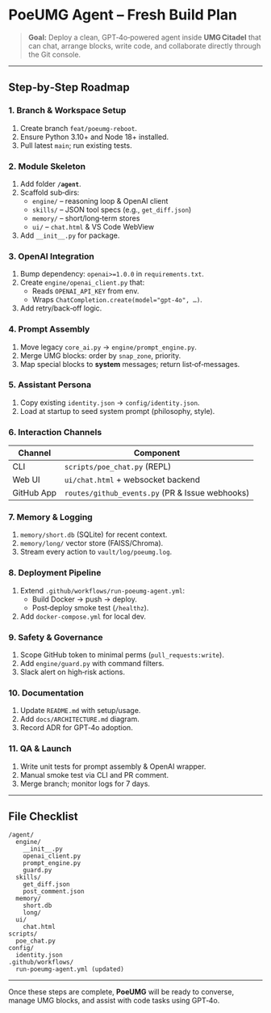# PoeUMG Agent – Fresh Build Plan

> **Goal:** Deploy a clean, GPT‑4o‑powered agent inside **UMG Citadel** that can chat, arrange blocks, write code, and collaborate directly through the Git console.

---

## Step‑by‑Step Roadmap

### 1. Branch & Workspace Setup
1. Create branch `feat/poeumg-reboot`.
2. Ensure Python 3.10+ and Node 18+ installed.
3. Pull latest `main`; run existing tests.

### 2. Module Skeleton
1. Add folder **`/agent`**.
2. Scaffold sub‑dirs:
   - `engine/` – reasoning loop & OpenAI client
   - `skills/` – JSON tool specs (e.g., `get_diff.json`)
   - `memory/` – short/long‑term stores
   - `ui/` – `chat.html` & VS Code WebView
3. Add `__init__.py` for package.

### 3. OpenAI Integration
1. Bump dependency: `openai>=1.0.0` in `requirements.txt`.
2. Create `engine/openai_client.py` that:
   - Reads `OPENAI_API_KEY` from env.
   - Wraps `ChatCompletion.create(model="gpt-4o", …)`.
3. Add retry/back‑off logic.

### 4. Prompt Assembly
1. Move legacy `core_ai.py` → `engine/prompt_engine.py`.
2. Merge UMG blocks: order by `snap_zone`, priority.
3. Map special blocks to **system** messages; return list‑of‑messages.

### 5. Assistant Persona
1. Copy existing `identity.json` → `config/identity.json`.
2. Load at startup to seed system prompt (philosophy, style).

### 6. Interaction Channels
| Channel | Component |
|---------|-----------|
| CLI | `scripts/poe_chat.py` (REPL) |
| Web UI | `ui/chat.html` + websocket backend |
| GitHub App | `routes/github_events.py` (PR & Issue webhooks) |

### 7. Memory & Logging
1. `memory/short.db` (SQLite) for recent context.
2. `memory/long/` vector store (FAISS/Chroma).
3. Stream every action to `vault/log/poeumg.log`.

### 8. Deployment Pipeline
1. Extend `.github/workflows/run-poeumg-agent.yml`:
   - Build Docker → push → deploy.
   - Post‑deploy smoke test (`/healthz`).
2. Add `docker-compose.yml` for local dev.

### 9. Safety & Governance
1. Scope GitHub token to minimal perms (`pull_requests:write`).
2. Add `engine/guard.py` with command filters.
3. Slack alert on high‑risk actions.

### 10. Documentation
1. Update `README.md` with setup/usage.
2. Add `docs/ARCHITECTURE.md` diagram.
3. Record ADR for GPT‑4o adoption.

### 11. QA & Launch
1. Write unit tests for prompt assembly & OpenAI wrapper.
2. Manual smoke test via CLI and PR comment.
3. Merge branch; monitor logs for 7 days.

---

## File Checklist
```
/agent/
  engine/
    __init__.py
    openai_client.py
    prompt_engine.py
    guard.py
  skills/
    get_diff.json
    post_comment.json
  memory/
    short.db
    long/
  ui/
    chat.html
scripts/
  poe_chat.py
config/
  identity.json
.github/workflows/
  run-poeumg-agent.yml (updated)
```

---
Once these steps are complete, **PoeUMG** will be ready to converse, manage UMG blocks, and assist with code tasks using GPT‑4o.
